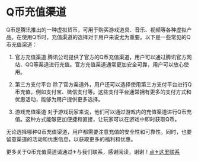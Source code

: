 # Q币充值渠道

Q币是腾讯推出的一种虚拟货币，可用于购买游戏道具、音乐、视频等各种虚拟产品。在使用Q币时，充值渠道的选择对于用户来说尤为重要。以下是一些常见的Q币充值渠道：

1. 官方充值渠道
腾讯公司提供了官方的Q币充值渠道，用户可以通过腾讯官方网站、QQ等渠道进行充值。官方充值渠道通常更加安全可靠，用户可以放心使用。

2. 第三方支付平台
除了官方渠道外，用户还可以选择使用第三方支付平台进行Q币充值，例如支付宝、微信支付等。这些支付平台通常拥有更多的支付方式和优惠活动，能够为用户提供更多选择。

3. 游戏充值渠道
对于游戏玩家来说，他们可以通过游戏内的充值渠道进行Q币充值。这种方式能够更加便捷和直接，让玩家可以在游戏中即时获取Q币。

无论选择哪种Q币充值渠道，用户都需要注意充值的安全性和可靠性。同时，也要留意渠道的活动和优惠信息，以获取更多的福利和优惠。

更多关于Q币充值渠道请通过✈与我们联系，感谢阅读，谢谢！[点✈这里联系](https://ws.k02.cc)